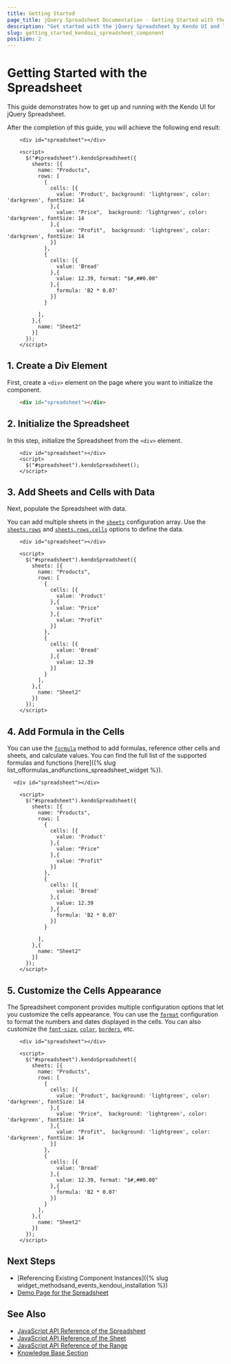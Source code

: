```yaml
---
title: Getting Started
page_title: jQuery Spreadsheet Documentation - Getting Started with the Spreadsheet
description: "Get started with the jQuery Spreadsheet by Kendo UI and learn how to create and initialize the component in a few easy steps."
slug: getting_started_kendoui_spreadsheet_component
position: 2
---
```



# Getting Started with the Spreadsheet 

This guide demonstrates how to get up and running with the Kendo UI for jQuery Spreadsheet.

After the completion of this guide, you will achieve the following end result:

```dojo
    <div id="spreadsheet"></div>

    <script>
      $("#spreadsheet").kendoSpreadsheet({  
        sheets: [{
          name: "Products",               
          rows: [
            {
              cells: [{ 
                value: 'Product', background: 'lightgreen', color: 'darkgreen', fontSize: 14
              },{
                value: "Price",  background: 'lightgreen', color: 'darkgreen', fontSize: 14
              },{
                value: "Profit",  background: 'lightgreen', color: 'darkgreen', fontSize: 14
              }]
            },
            {
              cells: [{ 
                value: 'Bread'
              },{
                value: 12.39, format: "$#,##0.00"
              },{
                formula: 'B2 * 0.07'
              }]
            }

          ],
        },{
          name: "Sheet2"
        }]
      });
    </script>
```

## 1. Create a Div Element

First, create a `<div>` element on the page where you want to initialize the component.

```html
    <div id="spreadsheet"></div>
```

## 2. Initialize the Spreadsheet

In this step, initialize the Spreadsheet from the `<div>` element.

```dojo
    <div id="spreadsheet"></div>
    <script>
      $("#spreadsheet").kendoSpreadsheet();
    </script>
```

## 3. Add Sheets and Cells with Data

Next, populate the Spreadsheet with data.

You can add multiple sheets in the [`sheets`](/api/javascript/ui/spreadsheet/configuration/sheets) configuration array. Use the [`sheets.rows`](/api/javascript/ui/spreadsheet/configuration/sheets.rows) and [`sheets.rows.cells`](/api/javascript/ui/spreadsheet/configuration/sheets.rows.cells) options to define the data.

```dojo
    <div id="spreadsheet"></div>

    <script>
      $("#spreadsheet").kendoSpreadsheet({  
        sheets: [{
          name: "Products",               
          rows: [
            {
              cells: [{ 
                value: 'Product'
              },{
                value: "Price"
              },{
                value: "Profit"
              }]
            },
            {
              cells: [{ 
                value: 'Bread'
              },{
                value: 12.39
              }]
            }
          ],
        },{
          name: "Sheet2"
        }]
      });
    </script>
```

## 4. Add Formula in the Cells

You can use the [`formula`](/api/javascript/spreadsheet/range/methods/formula) method to add formulas, reference other cells and sheets, and calculate values. You can find the full list of the supported formulas and functions [here]({% slug list_offormulas_andfunctions_spreadsheet_widget %}).

```dojo
  <div id="spreadsheet"></div>

    <script>
      $("#spreadsheet").kendoSpreadsheet({  
        sheets: [{
          name: "Products",               
          rows: [
            {
              cells: [{ 
                value: 'Product'
              },{
                value: "Price"
              },{
                value: "Profit"
              }]
            },
            {
              cells: [{ 
                value: 'Bread'
              },{
                value: 12.39
              },{
                formula: 'B2 * 0.07'
              }]
            }

          ],
        },{
          name: "Sheet2"
        }]
      });
    </script>
```

## 5. Customize the Cells Appearance

The Spreadsheet component provides multiple configuration options that let you customize the cells appearance. You can use the [`format`](/api/javascript/ui/spreadsheet/configuration/sheets.rows.cells.format) configuration to format the numbers and dates displayed in the cells. You can also customize the [`font-size`](/api/javascript/ui/spreadsheet/configuration/sheets.rows.cells.fontsize), [`color`](/api/javascript/ui/spreadsheet/configuration/sheets.rows.cells.color), [`borders`](/api/javascript/ui/spreadsheet/configuration/sheets.rows.cells.bordertop), etc.

```dojo
    <div id="spreadsheet"></div>

    <script>
      $("#spreadsheet").kendoSpreadsheet({  
        sheets: [{
          name: "Products",               
          rows: [
            {
              cells: [{ 
                value: 'Product', background: 'lightgreen', color: 'darkgreen', fontSize: 14
              },{
                value: "Price",  background: 'lightgreen', color: 'darkgreen', fontSize: 14
              },{
                value: "Profit",  background: 'lightgreen', color: 'darkgreen', fontSize: 14
              }]
            },
            {
              cells: [{ 
                value: 'Bread'
              },{
                value: 12.39, format: "$#,##0.00"
              },{
                formula: 'B2 * 0.07'
              }]
            }
          ],
        },{
          name: "Sheet2"
        }]
      });
    </script>
```


## Next Steps

* [Referencing Existing Component Instances]({% slug widget_methodsand_events_kendoui_installation %})
* [Demo Page for the Spreadsheet](https://demos.telerik.com/kendo-ui/spreadsheet/index)

## See Also 

* [JavaScript API Reference of the Spreadsheet](/api/javascript/ui/spreadsheet)
* [JavaScript API Reference of the Sheet](/api/javascript/spreadsheet/sheet)
* [JavaScript API Reference of the Range](/api/javascript/spreadsheet/range)
* [Knowledge Base Section](/knowledge-base)

<script>
  window.onload = function() {
    document.getElementsByClassName("btn-run")[0].click();
  }
</script>
